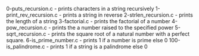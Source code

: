 0-puts_recursion.c - prints characters in a string recursively
1-print_rev_recursion.c - prints a string in reverse
2-strlen_recursion.c - prints the length of a string
3-factorial.c - prints the factorial of a number
4-pow_recursion.c - prints the a number raised to the specified power
5-sqrt_recursion.c - prints the square root of a natural number with a perfect square.
6-is_prime_number.c - prints 1 if a number is prime else 0
100-is_palindrome.c - prints 1 if a string is a palindrome else 0
